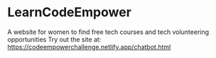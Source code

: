 # LearnCodeEmpower
A website for women to find free tech courses and tech volunteering opportunities
Try out the site at: https://codeempowerchallenge.netlify.app/chatbot.html


